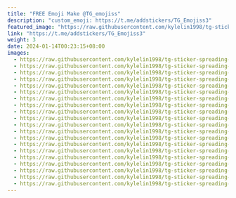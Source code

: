 ```yaml
---
title: "FREE Emoji Make @TG_emojiss"
description: "custom_emoji: https://t.me/addstickers/TG_Emojiss3"
featured_image: "https://raw.githubusercontent.com/kylelin1998/tg-sticker-spreading-worldwide-images/main/img/636cf9fa-1078-40f3-8872-c5f2f92ab1fd.jpg"
link: "https://t.me/addstickers/TG_Emojiss3"
weight: 3
date: 2024-01-14T00:23:15+08:00
images:
  - https://raw.githubusercontent.com/kylelin1998/tg-sticker-spreading-worldwide-images/main/img/636cf9fa-1078-40f3-8872-c5f2f92ab1fd.jpg
  - https://raw.githubusercontent.com/kylelin1998/tg-sticker-spreading-worldwide-images/main/img/3bd81764-1d35-4ce2-99eb-f91be504f25b.jpg
  - https://raw.githubusercontent.com/kylelin1998/tg-sticker-spreading-worldwide-images/main/img/c4543680-f9eb-4ca1-9268-8f485b0cf25b.jpg
  - https://raw.githubusercontent.com/kylelin1998/tg-sticker-spreading-worldwide-images/main/img/16b9895a-a755-45ba-b69b-4ffea18deb0f.jpg
  - https://raw.githubusercontent.com/kylelin1998/tg-sticker-spreading-worldwide-images/main/img/cb3290a3-8a7b-47fa-9a0f-7cde791cf05f.jpg
  - https://raw.githubusercontent.com/kylelin1998/tg-sticker-spreading-worldwide-images/main/img/3038630b-1360-4cd7-83ae-fce1f498a71f.jpg
  - https://raw.githubusercontent.com/kylelin1998/tg-sticker-spreading-worldwide-images/main/img/6069ade3-a2b9-4c47-af57-bb696e66c209.jpg
  - https://raw.githubusercontent.com/kylelin1998/tg-sticker-spreading-worldwide-images/main/img/1e413ac0-f13a-4895-9171-17e951ec775c.jpg
  - https://raw.githubusercontent.com/kylelin1998/tg-sticker-spreading-worldwide-images/main/img/878a177e-28fb-4a0e-a9d3-ce959425e3cc.jpg
  - https://raw.githubusercontent.com/kylelin1998/tg-sticker-spreading-worldwide-images/main/img/0a1bd49a-b65a-4338-ab12-07c8b0ee5f56.jpg
  - https://raw.githubusercontent.com/kylelin1998/tg-sticker-spreading-worldwide-images/main/img/79fd3948-6db3-4f44-97de-9087be7dbf8b.jpg
  - https://raw.githubusercontent.com/kylelin1998/tg-sticker-spreading-worldwide-images/main/img/ecbc8139-71d5-4103-91b1-6b1887aa9514.jpg
  - https://raw.githubusercontent.com/kylelin1998/tg-sticker-spreading-worldwide-images/main/img/12ba494b-f08f-4447-80ae-c9901f2d0749.jpg
  - https://raw.githubusercontent.com/kylelin1998/tg-sticker-spreading-worldwide-images/main/img/8d91d136-fe89-4d33-96cc-aa9dfda5ed1f.jpg
  - https://raw.githubusercontent.com/kylelin1998/tg-sticker-spreading-worldwide-images/main/img/61f47d5a-f6e4-4fad-b384-1f39da3d38f0.jpg
  - https://raw.githubusercontent.com/kylelin1998/tg-sticker-spreading-worldwide-images/main/img/c2375d60-a95b-46d7-98ad-7ba07c33efd0.jpg
  - https://raw.githubusercontent.com/kylelin1998/tg-sticker-spreading-worldwide-images/main/img/1fd047c5-b3c8-452b-b59c-0cb969543ecb.jpg
  - https://raw.githubusercontent.com/kylelin1998/tg-sticker-spreading-worldwide-images/main/img/e0f194c6-107d-4239-aa3f-708d987bce28.jpg
  - https://raw.githubusercontent.com/kylelin1998/tg-sticker-spreading-worldwide-images/main/img/acff78b8-8b97-437c-9433-c38d92c15653.jpg
  - https://raw.githubusercontent.com/kylelin1998/tg-sticker-spreading-worldwide-images/main/img/b492abfd-ba8d-4952-9430-1ab975c7d8c0.jpg
---
```

